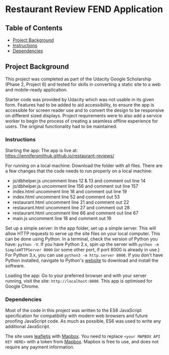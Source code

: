 # Restaurant Review FEND Application

## Table of Contents

-   [Project Background](#projectbackground)
-   [Instructions](#instructions)
-   [Dependencies](#dependencies)

## Project Background

This project was completed as part of the Udacity Google Scholarship (Phase 2, Project 6) and tested for skills in converting a static site to a web and mobile-ready application.

Starter code was provided by Udacity which was not usable in its given form. Features had to be added to aid accessibility, to ensure the app is accessible for screen reader use and to convert the design to be responsive on different sized displays. Project requirements were to also add a service worker to begin the process of creating a seamless offline experience for users. The original functionality had to be maintained.

### Instructions

Starting the app:
The app is live at: https://jennifersmithuk.github.io/restaurant-reviews/

For running on a local machine:
Download the folder with all files.
There are a few changes that the code needs to run properly on a local machine:
- js/dbhelper.js  uncomment lines 12 & 13 and comment out line 14
- js/dbhelper.js  uncomment line 156 and comment out line 157
- index.html      uncomment line 18 and comment out line 19
- index.html      uncomment line 52 and comment out 53
- restaurant.html uncomment line 21 and comment out 22
- restaurant.html uncomment line 27 and comment out 28
- restaurant.html uncomment line 66 and comment out line 67
- main.js         uncomment line 18 and comment out 19

Set up a simple server:
In the app folder, set up a simple server. This will allow HTTP requests to serve up the site files on your local computer. This can be done using Python. In a terminal, check the version of Python you have: `python -V`. If you have Python 2.x, spin up the server with `python -m SimpleHTTPServer 8000` (or some other port, if port 8000 is already in use.) For Python 3.x, you can use `python3 -m http.server 8000`. If you don't have Python installed, navigate to Python's [website](https://www.python.org/) to download and install the software.

Loading the app:
Go to your preferred browser and with your server running, visit the site: `http://localhost:8000`. This app is optimised for Google Chrome.

### Dependencies

Most of the code in this project was written to the ES6 JavaScript specification for compatibility with modern web browsers and future proofing JavaScript code. As much as possible, ES6 was used to write any additional JavaScript.

The site uses [leafletjs](https://leafletjs.com/) with [Mapbox](https://www.mapbox.com/). You need to replace `<your MAPBOX API KEY HERE>` with a token from [Mapbox](https://www.mapbox.com/). Mapbox is free to use, and does not require any payment information.
